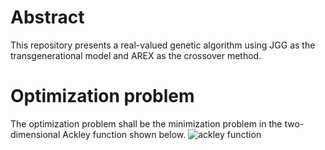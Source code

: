 # Abstract
This repository presents a real-valued genetic algorithm using JGG as the transgenerational model and AREX as the crossover method.

# Optimization problem
The optimization problem shall be the minimization problem in the two-dimensional Ackley function shown below.
![ackley function](ackley.jpg)
